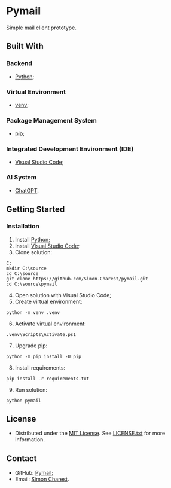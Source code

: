 # Pymail
Simple mail client prototype.

## Built With

### Backend
- [Python](https://www.python.org);

### Virtual Environment
- [venv](https://docs.python.org/library/venv);

### Package Management System
- [pip](https://pip.pypa.io);

### Integrated Development Environment (IDE)
- [Visual Studio Code](https://code.visualstudio.com);

### AI System
- [ChatGPT](https://chat.openai.com/).

## Getting Started

### Installation
1. Install [Python](https://www.python.org/downloads/);
2. Install [Visual Studio Code](https://code.visualstudio.com/download);
3. Clone solution:
```
C:
mkdir C:\source
cd C:\source
git clone https://github.com/Simon-Charest/pymail.git
cd C:\source\pymail
```
4. Open solution with Visual Studio Code;
5. Create virtual environment:
```
python -m venv .venv
```
6. Activate virtual environment:
```
.venv\Scripts\Activate.ps1
```
7. Upgrade pip:
```
python -m pip install -U pip
```
8. Install requirements:
```
pip install -r requirements.txt
```
9. Run solution:
```
python pymail
```

## License
- Distributed under the [MIT License](https://opensource.org/license/mit/). See [LICENSE.txt](./LICENSE.txt) for more information.

## Contact
- GitHub: [Pymail](https://github.com/Simon-Charest/pymail);
- Email: [Simon Charest](mailto:simoncharest@gmail.com).
